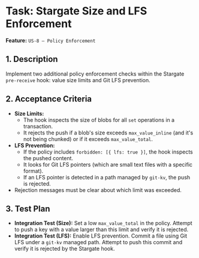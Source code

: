 # Task: Stargate Size and LFS Enforcement

**Feature:** `US-8 — Policy Enforcement`

## 1. Description

Implement two additional policy enforcement checks within the Stargate `pre-receive` hook: value size limits and Git LFS prevention.

## 2. Acceptance Criteria

- **Size Limits:**
  - The hook inspects the size of blobs for all `set` operations in a transaction.
  - It rejects the push if a blob's size exceeds `max_value_inline` (and it's not being chunked) or if it exceeds `max_value_total`.
- **LFS Prevention:**
  - If the policy includes `forbidden: [{ lfs: true }]`, the hook inspects the pushed content.
  - It looks for Git LFS pointers (which are small text files with a specific format).
  - If an LFS pointer is detected in a path managed by `git-kv`, the push is rejected.
- Rejection messages must be clear about which limit was exceeded.

## 3. Test Plan

- **Integration Test (Size):** Set a low `max_value_total` in the policy. Attempt to push a key with a value larger than this limit and verify it is rejected.
- **Integration Test (LFS):** Enable LFS prevention. Commit a file using Git LFS under a `git-kv` managed path. Attempt to push this commit and verify it is rejected by the Stargate hook.
